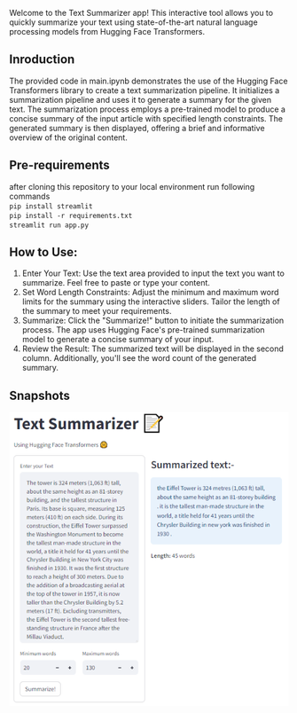 Welcome to the Text Summarizer app! This interactive tool allows you to quickly summarize your text using state-of-the-art natural language processing models from Hugging Face Transformers.

## Inroduction
The provided code in main.ipynb demonstrates the use of the Hugging Face Transformers library to create a text summarization pipeline. It initializes a summarization pipeline and uses it to generate a summary for the given text. The summarization process employs a pre-trained model to produce a concise summary of the input article with specified length constraints. The generated summary is then displayed, offering a brief and informative overview of the original content.

## Pre-requirements
after cloning this repository to your local environment run following commands  
`pip install streamlit`  
`pip install -r requirements.txt`  
`streamlit run app.py`

## How to Use:
1. Enter Your Text: Use the text area provided to input the text you want to summarize. Feel free to paste or type your content.    
2. Set Word Length Constraints: Adjust the minimum and maximum word limits for the summary using the interactive sliders. Tailor the length of the summary to meet your requirements.   
3. Summarize: Click the "Summarize!" button to initiate the summarization process. The app uses Hugging Face's pre-trained summarization model to generate a concise summary of your input.    
4. Review the Result: The summarized text will be displayed in the second column. Additionally, you'll see the word count of the generated summary.

## Snapshots
![alt text](image.png)